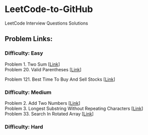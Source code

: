 # LeetCode-to-GitHub
LeetCode Interview Questions Solutions
## Problem Links:

<h3>Difficulty: Easy</h3>
Problem 1. Two Sum [<a href="https://leetcode.com/problems/two-sum/">Link</a>]</br>
Problem 20. Valid Parentheses [<a href="https://leetcode.com/problems/valid-parentheses/">Link</a>]</br>

Problem 121. Best Time To Buy And Sell Stocks [<a href="https://leetcode.com/problems/best-time-to-buy-and-sell-stock/">Link</a>]</br>

<h3>Difficulty: Medium</h3>
Problem 2. Add Two Numbers [<a href="https://leetcode.com/problems/add-two-numbers/">Link</a>] </br>
Problem 3. Longest Substring Without Repeating Characters [<a href="https://leetcode.com/problems/longest-substring-without-repeating-characters/">Link</a>] </br>
Problem 33. Search In Rotated Array [<a href="https://leetcode.com/problems/search-in-rotated-sorted-array/">Link</a>] </br>


<h3>Difficulty: Hard</h3>

